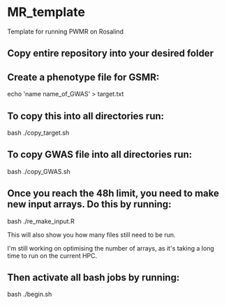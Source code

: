 # MR_template
Template for running PWMR on Rosalind

## Copy entire repository into your desired folder 

## Create a phenotype file for GSMR:
echo 'name name_of_GWAS' > target.txt

## To copy this into all directories run:
bash ./copy_target.sh

## To copy GWAS file into all directories run: 
bash ./copy_GWAS.sh

## Once you reach the 48h limit, you need to make new input arrays. Do this by running: 
bash ./re_make_input.R 

This will also show you how many files still need to be run. 

I'm still working on optimising the number of arrays, as it's taking a long time to run on the current HPC. 

## Then activate all bash jobs by running: 
bash ./begin.sh
